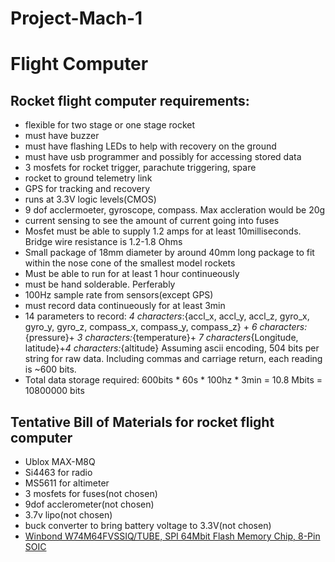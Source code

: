 # Project-Mach-1
# **Flight Computer**

## Rocket flight computer requirements:
* flexible for two stage or one stage rocket
* must have buzzer
* must have flashing LEDs to help with recovery on the ground
* must have usb programmer and possibly for accessing stored data
* 3 mosfets for rocket trigger, parachute triggering, spare
* rocket to ground telemetry link
* GPS for tracking and recovery
* runs at 3.3V logic levels(CMOS)
* 9 dof acclermoeter, gyroscope, compass. Max accleration would be 20g
* current sensing to see the amount of current going into fuses
* Mosfet must be able to supply 1.2 amps for at least 10milliseconds. Bridge wire resistance is 1.2-1.8 Ohms
* Small package of 18mm diameter by around 40mm long package to fit within the nose cone of the smallest model rockets
* Must be able to run for at least 1 hour continueously
* must be hand solderable. Perferably
* 100Hz sample rate from sensors(except GPS)
* must record data continueously for at least 3min
* 14 parameters to record: *4 characters*:{accl_x, accl_y, accl_z, gyro_x, gyro_y, gyro_z, compass_x, compass_y, compass_z} + *6 characters:*{pressure}+ *3 characters:*{temperature}+ *7 characters*{Longitude, latitude}+*4 characters:*{altitude}
Assuming ascii encoding, 504 bits per string for raw data. Including commas and carriage return, each reading is ~600 bits.
* Total data storage required: 600bits * 60s * 100hz * 3min = 10.8 Mbits = 10800000 bits





## Tentative Bill of Materials for rocket flight computer
* Ublox MAX-M8Q 
* Si4463 for radio
* MS5611 for altimeter
* 3 mosfets for fuses(not chosen)
* 9dof acclerometer(not chosen)
* 3.7v lipo(not chosen)
* buck converter to bring battery voltage to 3.3V(not chosen)
* [Winbond W74M64FVSSIQ/TUBE, SPI 64Mbit Flash Memory Chip, 8-Pin SOIC](https://uk.rs-online.com/web/p/flash-memory/1712242/)
